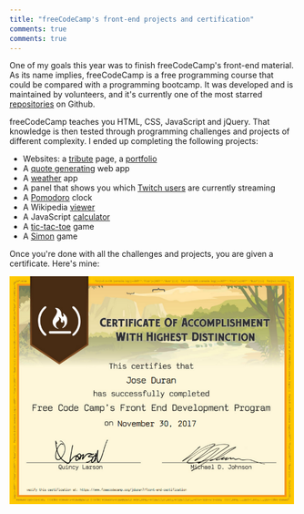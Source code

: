 ```yaml
---
title: "freeCodeCamp's front-end projects and certification"
comments: true
comments: true
---
```


One of my goals this year was to finish freeCodeCamp's front-end material. As its name implies, freeCodeCamp is a free programming course that could be compared with a programming bootcamp. It was developed and is maintained by volunteers, and it's currently one of the most starred [repositories](https://github.com/freeCodeCamp/freeCodeCamp) on Github.

freeCodeCamp teaches you HTML, CSS, JavaScript and jQuery. That knowledge is then tested through programming challenges and projects of different complexity. I ended up completing the following projects:

* Websites: a [tribute](https://codepen.io/jduran/pen/yaWOrx) page, a [portfolio](https://codepen.io/jduran/pen/dpEORG)
* A [quote generating](https://codepen.io/jduran/pen/eBvWpZ) web app
* A [weather](https://codepen.io/jduran/pen/bYQLbZ) app
* A panel that shows you which [Twitch users](https://codepen.io/jduran/pen/jGOmNV) are currently streaming
* A [Pomodoro](https://codepen.io/jduran/pen/qPPdPr) clock
* A Wikipedia [viewer](https://codepen.io/jduran/pen/QMYwxR)
* A JavaScript [calculator](https://codepen.io/jduran/full/WdZMVg/)
* A [tic-tac-toe](https://codepen.io/jduran/pen/yPRvdP) game
* A [Simon](https://codepen.io/jduran/pen/Yrbvvg) game

Once you're done with all the challenges and projects, you are given a certificate. Here's mine:

<img src="/assets/fcc_certificate.png" alt="Drawing" style="width: 500px; text-align: center;"/>